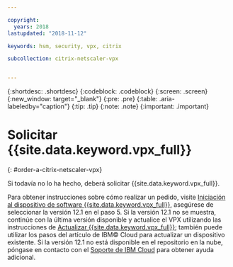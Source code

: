 ```yaml
---

copyright:
  years: 2018
lastupdated: "2018-11-12"

keywords: hsm, security, vpx, citrix

subcollection: citrix-netscaler-vpx


---
```


{:shortdesc: .shortdesc}
{:codeblock: .codeblock}
{:screen: .screen}
{:new_window: target="_blank"}
{:pre: .pre}
{:table: .aria-labeledby="caption"}
{:tip: .tip}
{:note: .note}
{:important: .important}

# Solicitar {{site.data.keyword.vpx_full}}
{: #order-a-citrix-netscaler-vpx}

Si todavía no lo ha hecho, deberá solicitar {{site.data.keyword.vpx_full}}.

Para obtener instrucciones sobre cómo realizar un pedido, visite [Iniciación al dispositivo de software {{site.data.keyword.vpx_full}}](/docs/infrastructure/citrix-netscaler-vpx?topic=citrix-netscaler-vpx-getting-started-with-citrix-netscaler-vpx-software-appliance), asegúrese de seleccionar la versión 12.1 en el paso 5. Si la versión 12.1 no se muestra, continúe con la última versión disponible y actualice el VPX utilizando las instrucciones de [Actualizar {{site.data.keyword.vpx_full}}](/docs/infrastructure/citrix-netscaler-vpx?topic=citrix-netscaler-vpx-upgrading-your-citrix-netscaler-vpx); también puede utilizar los pasos del artículo de IBM© Cloud para actualizar un dispositivo existente. Si la versión 12.1 no está disponible en el repositorio en la nube, póngase en contacto con el [Soporte de IBM Cloud](/docs/get-support?topic=get-support-contacting-bluemix-support-dedicated-local) para obtener ayuda adicional.
